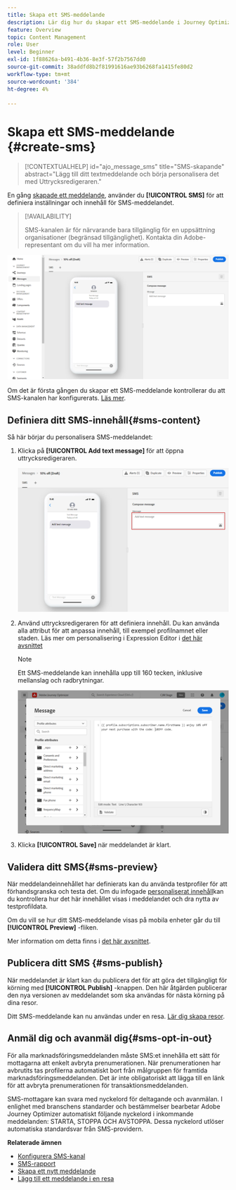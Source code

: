 ```yaml
---
title: Skapa ett SMS-meddelande
description: Lär dig hur du skapar ett SMS-meddelande i Journey Optimizer
feature: Overview
topic: Content Management
role: User
level: Beginner
exl-id: 1f88626a-b491-4b36-8e3f-57f2b7567dd0
source-git-commit: 38addfd8b2f81991616ae93b6268fa1415fe80d2
workflow-type: tm+mt
source-wordcount: '384'
ht-degree: 4%

---
```


# Skapa ett SMS-meddelande {#create-sms}

>[!CONTEXTUALHELP]
>id="ajo_message_sms"
>title="SMS-skapande"
>abstract="Lägg till ditt textmeddelande och börja personalisera det med Uttrycksredigeraren."

En gång [skapade ett meddelande](get-started-content.md), använder du **[!UICONTROL SMS]** för att definiera inställningar och innehåll för SMS-meddelandet.


>[!AVAILABILITY]
>
>SMS-kanalen är för närvarande bara tillgänglig för en uppsättning organisationer (begränsad tillgänglighet). Kontakta din Adobe-representant om du vill ha mer information.

![](assets/sms_1.png)

Om det är första gången du skapar ett SMS-meddelande kontrollerar du att SMS-kanalen har konfigurerats. [Läs mer](../configuration/sms-configuration.md).

## Definiera ditt SMS-innehåll{#sms-content}

Så här börjar du personalisera SMS-meddelandet:

1. Klicka på **[!UICONTROL Add text message]** för att öppna uttrycksredigeraren.

   ![](assets/sms_3.png)

1. Använd uttrycksredigeraren för att definiera innehåll. Du kan använda alla attribut för att anpassa innehåll, till exempel profilnamnet eller staden. Läs mer om personalisering i Expression Editor i [det här avsnittet](../personalization/personalize.md)

   >[!NOTE]
   >
   > Ett SMS-meddelande kan innehålla upp till 160 tecken, inklusive mellanslag och radbrytningar.

   ![](assets/sms_2.png)

1. Klicka **[!UICONTROL Save]** när meddelandet är klart.

## Validera ditt SMS{#sms-preview}

När meddelandeinnehållet har definierats kan du använda testprofiler för att förhandsgranska och testa det. Om du infogade [personaliserat innehåll](../personalization/personalize.md)kan du kontrollera hur det här innehållet visas i meddelandet och dra nytta av testprofildata.

Om du vill se hur ditt SMS-meddelande visas på mobila enheter går du till **[!UICONTROL Preview]** -fliken.

Mer information om detta finns i [det här avsnittet](../design/preview.md).


## Publicera ditt SMS {#sms-publish}

När meddelandet är klart kan du publicera det för att göra det tillgängligt för körning med **[!UICONTROL Publish]** -knappen. Den här åtgärden publicerar den nya versionen av meddelandet som ska användas för nästa körning på dina resor.

Ditt SMS-meddelande kan nu användas under en resa. [Lär dig skapa resor](../building-journeys/journey-gs.md).

## Anmäl dig och avanmäl dig{#sms-opt-in-out}

För alla marknadsföringsmeddelanden måste SMS:et innehålla ett sätt för mottagarna att enkelt avbryta prenumerationen. När prenumerationen har avbrutits tas profilerna automatiskt bort från målgruppen för framtida marknadsföringsmeddelanden. Det är inte obligatoriskt att lägga till en länk för att avbryta prenumerationen för transaktionsmeddelanden.

SMS-mottagare kan svara med nyckelord för deltagande och avanmälan. I enlighet med branschens standarder och bestämmelser bearbetar Adobe Journey Optimizer automatiskt följande nyckelord i inkommande meddelanden: STARTA, STOPPA OCH AVSTOPPA. Dessa nyckelord utlöser automatiska standardsvar från SMS-providern.


**Relaterade ämnen**

* [Konfigurera SMS-kanal](../configuration/sms-configuration.md)
* [SMS-rapport](../reports/journey-global-report.md#sms-global)
* [Skapa ett nytt meddelande](get-started-content.md)
* [Lägg till ett meddelande i en resa](../building-journeys/journeys-message.md)
